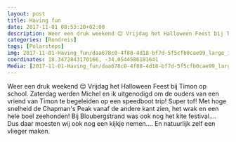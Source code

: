 ```yaml
---
layout: post
title: Having fun
date: 2017-11-01 08:53:20+02:00
description: Weer een druk weekend 😌 Vrijdag het Halloween Feest bij Timon op school. Zaterdag werden Michel en ik uitgenodigd om de ouders van een vriend van Timon te begeleiden op een speedboot trip! Super tof! Met hoge snelheid d
categories: [Rondreis]
tags: [Polarsteps]
img: 2017-11-01-Having_fun/daa678c0-4f88-4d18-bf7d-5f5cfb0cae99_large_image.jpg
coordinates: 18.3472843170166, -34.0544586181641
Media: [2017-11-01-Having_fun/daa678c0-4f88-4d18-bf7d-5f5cfb0cae99_large_image.jpg, 2017-11-01-Having_fun/dde9b019-2130-4d48-8c01-9556b583efca_large_image.jpg, 2017-11-01-Having_fun/3c117bf8-da33-4f86-84ac-8c3b84fb9579_large_image.jpg, 2017-11-01-Having_fun/354e27eb-7a6b-4333-af29-4ced3c5cdf62_large_image.jpg, 2017-11-01-Having_fun/4706f153-1c7f-4bfc-8eac-62a52aa2087a_large_image.jpg, 2017-11-01-Having_fun/6e5d3a6f-e00f-4cba-b284-81fcaeee7520_large_image.jpg, 2017-11-01-Having_fun/4ebecb84-22ab-476a-badc-cca3dd6ffaa2_large_image.jpg, 2017-11-01-Having_fun/e1e1a144-a26d-4221-aaeb-550dd6821452_large_image.jpg, 2017-11-01-Having_fun/73e7f652-4d25-4252-8d59-041daf267535_large_image.jpg, 2017-11-01-Having_fun/d7ef5354-7058-44c3-aa1a-01fc957b8b51_large_image.jpg]
---
```

Weer een druk weekend 😌
Vrijdag het Halloween Feest bij Timon op school. Zaterdag werden Michel en ik uitgenodigd om de ouders van een vriend van Timon te begeleiden op een speedboot trip! Super tof! Met hoge snelheid de Chapman's Peak vanaf de andere kant zien, het wrak en een hele boel zeehonden! 
Bij Bloubergstrand was ook nog het kite festival.... Dus daar moesten wij ook nog een kijkje nemen.... En natuurlijk zelf een vlieger maken. 